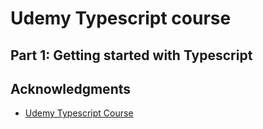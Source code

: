 # Udemy Typescript course 

## Part 1: Getting started with Typescript

## Acknowledgments

- [Udemy Typescript Course](https://www.udemy.com/course/typescript-the-complete-developers-guide/)